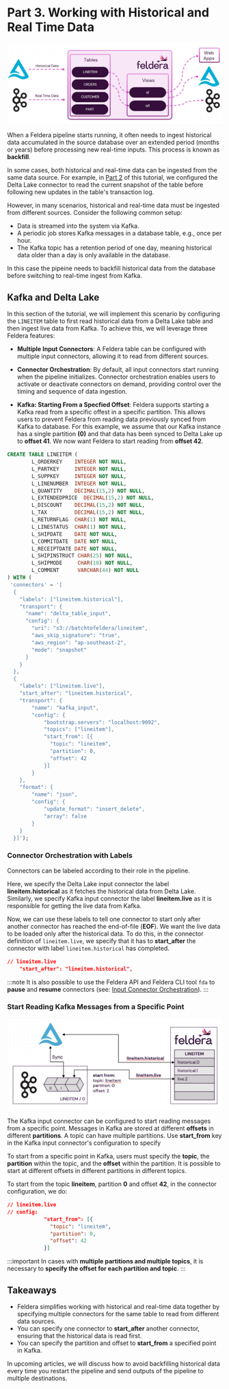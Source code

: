 # Part 3. Working with Historical and Real Time Data

![Architecture Diagram showing Historical and Live Data Ingestion](./main-arch.jpeg)

When a Feldera pipeline starts running, it often needs to ingest historical data
accumulated in the source database over an extended period (months or years)
before processing new real-time inputs. This process is known as **backfill**.

In some cases, both historical and real-time data can be ingested from the same
data source. For example, in [Part 2](part2) of this tutorial, we configured the
Delta Lake connector to read the current snapshot of the table before following
new updates in the table's transaction log.

However, in many scenarios, historical and real-time data must be ingested from
different sources. Consider the following common setup:

- Data is streamed into the system via Kafka.
- A periodic job stores Kafka messages in a database table, e.g., once per hour.
- The Kafka topic has a retention period of one day, meaning historical data older
  than a day is only available in the database.

In this case the pipeine needs to backfill historical data from the database
before switching to real-time ingest from Kafka.

## Kafka and Delta Lake

In this section of the tutorial, we will implement this scenario by configuring
the `LINEITEM` table to first read historical data from a Delta Lake table and
then ingest live data from Kafka. To achieve this, we will leverage three Feldera
features:

- **Multiple Input Connectors**: A Feldera table can be configured with multiple
  input connectors, allowing it to read from different sources.

- **Connector Orchestration**: By default, all input connectors start running
  when the pipeline initializes. Connector orchestration enables users to
  activate or deactivate connectors on demand, providing control over the timing
  and sequence of data ingestion.

- **Kafka: Starting From a Specfied Offset**: Feldera supports starting a Kafka
  read from a specific offest in a specific partition. This allows users to
  prevent Feldera from reading data previously synced from Kafka to database.
  For this example, we assume that our Kafka instance has a single partition
  **(0)** and that data has been synced to Delta Lake up to **offset 41**.
  We now want Feldera to start reading from **offset 42**.

```sql
CREATE TABLE LINEITEM (
        L_ORDERKEY    INTEGER NOT NULL,
        L_PARTKEY     INTEGER NOT NULL,
        L_SUPPKEY     INTEGER NOT NULL,
        L_LINENUMBER  INTEGER NOT NULL,
        L_QUANTITY    DECIMAL(15,2) NOT NULL,
        L_EXTENDEDPRICE  DECIMAL(15,2) NOT NULL,
        L_DISCOUNT    DECIMAL(15,2) NOT NULL,
        L_TAX         DECIMAL(15,2) NOT NULL,
        L_RETURNFLAG  CHAR(1) NOT NULL,
        L_LINESTATUS  CHAR(1) NOT NULL,
        L_SHIPDATE    DATE NOT NULL,
        L_COMMITDATE  DATE NOT NULL,
        L_RECEIPTDATE DATE NOT NULL,
        L_SHIPINSTRUCT CHAR(25) NOT NULL,
        L_SHIPMODE     CHAR(10) NOT NULL,
        L_COMMENT      VARCHAR(44) NOT NULL
) WITH (
 'connectors' = '[
  {
    "labels": ["lineitem.historical"],
    "transport": {
      "name": "delta_table_input",
      "config": {
        "uri": "s3://batchtofeldera/lineitem",
        "aws_skip_signature": "true",
        "aws_region": "ap-southeast-2",
        "mode": "snapshot"
      }
    }
  },
  {
    "labels": ["lineitem.live"],
    "start_after": "lineitem.historical",
    "transport": {
        "name": "kafka_input",
        "config": {
            "bootstrap.servers": "localhost:9092",
            "topics": ["lineitem"],
            "start_from": [{
              "topic": "lineitem",
              "partition": 0,
              "offset": 42
            }]
        }
    },
    "format": {
        "name": "json",
        "config": {
            "update_format": "insert_delete",
            "array": false
        }
    }
  }]');
```

### Connector Orchestration with Labels

Connectors can be labeled according to their role in the pipeline.

Here, we specify the Delta Lake input connector the label **lineitem.historical**
as it fetches the historical data from Delta Lake. Similarly, we specify Kafka input
connector the label **lineitem.live** as it is responsible for getting the
live data from Kafka.

Now, we can use these labels to tell one connector to start only after another connector has
reached the end-of-file (**EOF**). We want the live data to be loaded only after
the historical data. To do this, in the connector definition of `lineitem.live`, we specify
that it has to **start_after** the connector with label `lineitem.historical` has completed.

```json
// lineitem.live
    "start_after": "lineitem.historical",
```

:::note
It is also possible to use the Feldera API and Feldera CLI tool `fda` to **pause** and **resume**
connectors (see: [Input Connector Orchestration](https://docs.feldera.com/connectors/orchestration/)).
:::

### Start Reading Kafka Messages from a Specific Point

![Architecture Diagram showing Kafka Messages Ingestion from a Specific Point](./input-orchestration.png)

The Kafka input connector can be configured to start reading messages from a specific point.
Messages in Kafka are stored at different **offsets** in different **partitions**. A topic can
have multiple partitions. Use **start_from** key in the Kafka input connector's configuration
to specify

To start from a specific point in Kafka, users must specify the **topic**,
the **partition** within the topic, and the **offset** within the partition. It is possible to
start at different offsets in different partitions in different topics.

To start from the topic **lineitem**, partition **0** and offset **42**, in the connector configuration, we do:

```json
// lineitem.live
// config:
            "start_from": [{
              "topic": "lineitem",
              "partition": 0,
              "offset": 42
            }]
```

:::important
In cases with **multiple partitions and multiple topics**, it is necessary to
**specify the offset for each partition and topic**.
:::


## Takeaways

- Feldera simplifies working with historical and real-time data together by specifying multiple
  connectors for the same table to read from different data sources.
- You can specify one connector to **start_after** another connector, ensuring that the
  historical data is read first.
- You can specify the partition and offset to **start_from** a specified point in Kafka.

In upcoming articles, we will discuss how to avoid backfilling historical data every time you
restart the pipeline and send outputs of the pipeline to multiple destinations.

